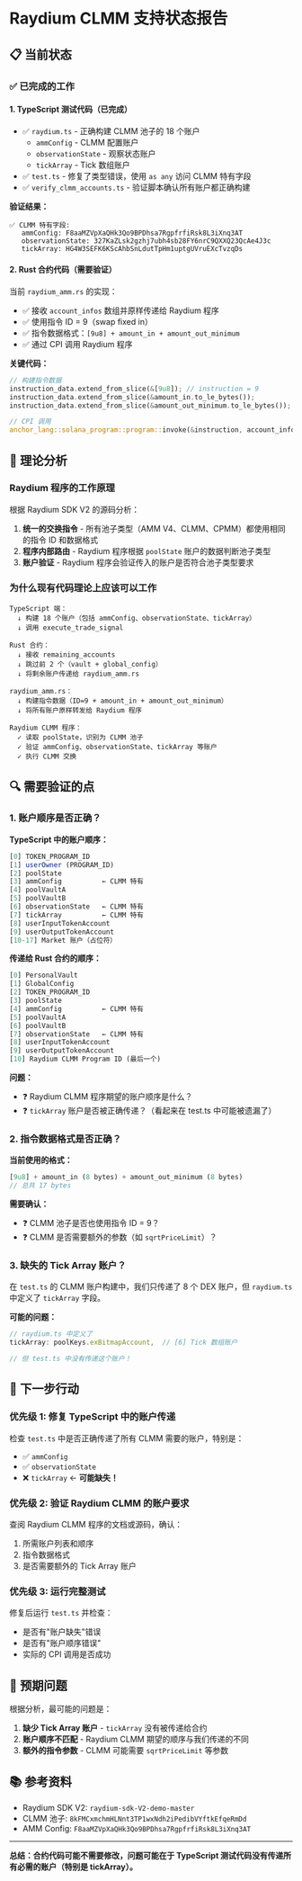 # Raydium CLMM 支持状态报告

## 📋 当前状态

### ✅ 已完成的工作

#### 1. TypeScript 测试代码（已完成）
- ✅ `raydium.ts` - 正确构建 CLMM 池子的 18 个账户
  - `ammConfig` - CLMM 配置账户
  - `observationState` - 观察状态账户  
  - `tickArray` - Tick 数组账户
- ✅ `test.ts` - 修复了类型错误，使用 `as any` 访问 CLMM 特有字段
- ✅ `verify_clmm_accounts.ts` - 验证脚本确认所有账户都正确构建

**验证结果：**
```
✅ CLMM 特有字段:
   ammConfig: F8aaMZVpXaQHk3Qo9BPDhsa7RgpfrfiRsk8L3iXnq3AT
   observationState: 327KaZLsk2gzhj7ubh4sb28FY6nrC9QXXQ23QcAe4J3c
   tickArray: HG4W3SEFK6KScAhbSnLdutTpHm1uptgUVruEXcTvzqDs
```

#### 2. Rust 合约代码（需要验证）

当前 `raydium_amm.rs` 的实现：
- ✅ 接收 `account_infos` 数组并原样传递给 Raydium 程序
- ✅ 使用指令 ID = 9（swap fixed in）
- ✅ 指令数据格式：`[9u8] + amount_in + amount_out_minimum`
- ✅ 通过 CPI 调用 Raydium 程序

**关键代码：**
```rust
// 构建指令数据
instruction_data.extend_from_slice(&[9u8]); // instruction = 9
instruction_data.extend_from_slice(&amount_in.to_le_bytes());
instruction_data.extend_from_slice(&amount_out_minimum.to_le_bytes());

// CPI 调用
anchor_lang::solana_program::program::invoke(&instruction, account_infos)
```

## 🤔 理论分析

### Raydium 程序的工作原理

根据 Raydium SDK V2 的源码分析：

1. **统一的交换指令** - 所有池子类型（AMM V4、CLMM、CPMM）都使用相同的指令 ID 和数据格式
2. **程序内部路由** - Raydium 程序根据 `poolState` 账户的数据判断池子类型
3. **账户验证** - Raydium 程序会验证传入的账户是否符合池子类型要求

### 为什么现有代码理论上应该可以工作

```
TypeScript 端：
  ↓ 构建 18 个账户（包括 ammConfig、observationState、tickArray）
  ↓ 调用 execute_trade_signal
  
Rust 合约：
  ↓ 接收 remaining_accounts
  ↓ 跳过前 2 个（vault + global_config）
  ↓ 将剩余账户传递给 raydium_amm.rs
  
raydium_amm.rs：
  ↓ 构建指令数据（ID=9 + amount_in + amount_out_minimum）
  ↓ 将所有账户原样转发给 Raydium 程序
  
Raydium CLMM 程序：
  ✓ 读取 poolState，识别为 CLMM 池子
  ✓ 验证 ammConfig、observationState、tickArray 等账户
  ✓ 执行 CLMM 交换
```

## 🔍 需要验证的点

### 1. 账户顺序是否正确？

**TypeScript 中的账户顺序：**
```typescript
[0] TOKEN_PROGRAM_ID
[1] userOwner (PROGRAM_ID)
[2] poolState
[3] ammConfig          ← CLMM 特有
[4] poolVaultA
[5] poolVaultB
[6] observationState   ← CLMM 特有
[7] tickArray          ← CLMM 特有
[8] userInputTokenAccount
[9] userOutputTokenAccount
[10-17] Market 账户（占位符）
```

**传递给 Rust 合约的顺序：**
```rust
[0] PersonalVault
[1] GlobalConfig
[2] TOKEN_PROGRAM_ID
[3] poolState
[4] ammConfig          ← CLMM 特有
[5] poolVaultA
[6] poolVaultB
[7] observationState   ← CLMM 特有
[8] userInputTokenAccount
[9] userOutputTokenAccount
[10] Raydium CLMM Program ID (最后一个)
```

**问题：**
- ❓ Raydium CLMM 程序期望的账户顺序是什么？
- ❓ `tickArray` 账户是否被正确传递？（看起来在 test.ts 中可能被遗漏了）

### 2. 指令数据格式是否正确？

**当前使用的格式：**
```rust
[9u8] + amount_in (8 bytes) + amount_out_minimum (8 bytes)
// 总共 17 bytes
```

**需要确认：**
- ❓ CLMM 池子是否也使用指令 ID = 9？
- ❓ CLMM 是否需要额外的参数（如 `sqrtPriceLimit`）？

### 3. 缺失的 Tick Array 账户？

在 `test.ts` 的 CLMM 账户构建中，我们只传递了 8 个 DEX 账户，但 `raydium.ts` 中定义了 `tickArray` 字段。

**可能的问题：**
```typescript
// raydium.ts 中定义了
tickArray: poolKeys.exBitmapAccount,  // [6] Tick 数组账户

// 但 test.ts 中没有传递这个账户！
```

## 📝 下一步行动

### 优先级 1: 修复 TypeScript 中的账户传递

检查 `test.ts` 中是否正确传递了所有 CLMM 需要的账户，特别是：
- ✅ `ammConfig`
- ✅ `observationState`
- ❌ `tickArray` ← **可能缺失！**

### 优先级 2: 验证 Raydium CLMM 的账户要求

查阅 Raydium CLMM 程序的文档或源码，确认：
1. 所需账户列表和顺序
2. 指令数据格式
3. 是否需要额外的 Tick Array 账户

### 优先级 3: 运行完整测试

修复后运行 `test.ts` 并检查：
- 是否有"账户缺失"错误
- 是否有"账户顺序错误"
- 实际的 CPI 调用是否成功

## 🎯 预期问题

根据分析，最可能的问题是：

1. **缺少 Tick Array 账户** - `tickArray` 没有被传递给合约
2. **账户顺序不匹配** - Raydium CLMM 期望的顺序与我们传递的不同
3. **额外的指令参数** - CLMM 可能需要 `sqrtPriceLimit` 等参数

## 📚 参考资料

- Raydium SDK V2: `raydium-sdk-V2-demo-master`
- CLMM 池子: `8kFMCxmchmHLNnt3TP1wxNdh2iPedibVYftkEfqeRmDd`
- AMM Config: `F8aaMZVpXaQHk3Qo9BPDhsa7RgpfrfiRsk8L3iXnq3AT`

---

**总结：合约代码可能不需要修改，问题可能在于 TypeScript 测试代码没有传递所有必需的账户（特别是 tickArray）。**
